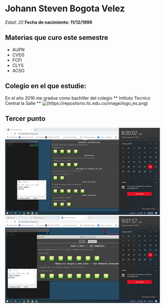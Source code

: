 # Johann Steven Bogota Velez
*Edad: 20*
**Fecha de nacimiento: 11/12/1999**
## Materias que curo este semestre
* AUPN
* CVDS
* FCFI
* CLYS
* ACSO

## Colegio en el que estudie: 

En el año 2016 me gradue como bachiller del colegio ** Intituto Tecnico Central la Salle **
![(https://repositorio.itc.edu.co/image/logo_es.png)](http://www.itc.edu.co/es)

## Tercer punto
![Imagen 1][1]  ![Imagen 2][2]

 [1]: main.png
 [2]: remote.png